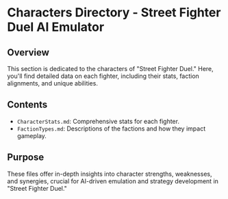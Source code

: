 # Characters Directory - Street Fighter Duel AI Emulator

## Overview
This section is dedicated to the characters of "Street Fighter Duel." Here, you'll find detailed data on each fighter, including their stats, faction alignments, and unique abilities.

## Contents
- `CharacterStats.md`: Comprehensive stats for each fighter.
- `FactionTypes.md`: Descriptions of the factions and how they impact gameplay.

## Purpose
These files offer in-depth insights into character strengths, weaknesses, and synergies, crucial for AI-driven emulation and strategy development in "Street Fighter Duel."
